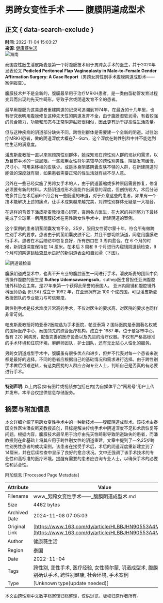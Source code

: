 # 男跨女变性手术 —— 腹膜阴道成型术

## 正文 { data-search-exclude }


**时间**: 2022-11-04 15:03:27  
**来源**: [健康薇生活](https://www.163.com/dy/media/T1653397782929.html)  
![海南](https://static.ws.126.net/163/f2e/dy_media/dy_media/static/images/ipLocation.f6d00eb.svg)

泰国变性医生潘皮斯麦是第一个将腹膜技术用于男跨女手术的医生，并于2020年发表论文 **Pedicled Peritoneal Flap Vaginoplasty in Male-to-Female Gender Affirmation Surgery: A Case Report**（男跨女跨性别手术腹膜阴道成形术——案例报告）。

腹膜技术并不是全新的，腹膜最早用于治疗MRKH患者，是一类由苗勒管发育过程变异而出现的先天性畸形，导致子宫或阴道发育不全的患者。

最早用腹膜为这类患者重建阴道的记录可追溯到1974年，在最近的十几年里，也有研究表明用腹膜修复这种先天性的阴道发育不全，由于腹膜湿软润滑，有着较强的愈合能力，功能和形态与正常阴道黏膜很相似，因此更有助于提高性生活质量。

但与这种疾病的阴道部分缺失不同，跨性别群体是需要建一个全新的阴道。过往治疗MRKH患者，做的阴道深度大概在7--9cm，这个深度在跨性别群中并不能达到性生活的满意度。

潘皮斯麦教授一直以来照顾跨性别群体，她深知现在跨性别人群的现状和需求，以及目前手术的一些局限。一些服用女性荷尔蒙较早的跨性别男性，阴茎发育缓慢，尺寸小，可用来移植的皮肤少。或是本身阴茎阴囊皮肤不够的人群，在新建阴道时能做的深度就有限，如果患者需要正常的性生活就有些不尽人意。

另外在一些已经实施了男跨女手术的人，由于阴道萎缩或多种原因需要修复，修复必须要有新的材料。大肠阴道成形术虽能作出满意的深度，但创伤较大，术后分泌物多并且在术后前6个月会有一些肠道的味道，对于介意这些的患者，如果有一个技术能解决上述的痛点，让手术成果越来越完美，对跨性别群体无疑是一大福音。

在这样的背景下潘皮斯麦教授潜心研究，咨询各方医生，在大家的共同努力下最终完成了全球第一例用腹膜技术在男性跨女性手术中，新建阴道的案例。

这个案例的患者阴茎阴囊发育不全，25岁，服用女性荷尔蒙十年，符合所有做跨性别手术的要求。患者由于阴茎阴囊皮肤不足，并且不想切除肠道，同意用腹膜进行手术。患者在术后随访中恢复良好，所有伤口在 3 周内愈合。在 6 个月的时候，新阴道深度保持在 14 厘米。在术后 3 周和 9 个月进行内窥镜阴道镜检查，9个月时的阴道镜检查显示良好的新阴道表面和自润滑（下图）。

![阴道镜检查](http://dingyue.ws.126.net/2022/11/06/y98u7wGyf2637UPGjMr1vxCCT47L4PEx0jdrpur18.jpg)

腹膜阴道成型术中，也离不开专业的腹腔医生一同进行手术。潘皮斯麦的团队中负责操作腹腔的医生是 **Suthep Udomsawaengsub**，suthep医生曾担任亚洲腹腔镜外科协会主席，是27年来第一个获得此荣誉的泰国人。 亚洲内窥镜和腹腔镜外科医师协会 (ELSA) 成立于 1992 年，在亚洲拥有近 100 个成员国。可见潘皮斯麦教授团队的专业能力与可信赖度。

跨性别手术是技术难度非常高的手术，不仅对医生的要求高，对医院的要求也同样非常苛刻。

帕皮斯麦教授将帕亚泰2医院选为手术医院，帕亚泰第 2 国际医院是泰国著名权威的国际医疗中心、泰国领先的综合医疗机构，成立于 1987 年，位于曼谷市中心，备有 220 间病房，配备完善的医疗设备以及先进的治疗仪器。不仅有严格高标准的手术环境和住院环境，麻醉师团队，护士团队，还有无比贴心人性化的服务。

男跨女阴道成型手术中，腹膜虽有很多优点和进步，但并不代表对每一个患者来说都是最好的选择，不同的患者应根据自己的基础情况和需求进行选择。由于跨性别手术做后很难逆转，有这类困扰的人群应咨询专业人士，判断自己是否真的有必要进行手术。

---

**特别声明**: 以上内容(如有图片或视频亦包括在内)为自媒体平台“网易号”用户上传并发布，本平台仅提供信息存储服务。

## 摘要与附加信息

<!-- tcd_abstract -->
本文详细介绍了男跨女变性手术中的一种新技术——腹膜阴道成型术。该技术由泰国变性医生潘皮斯麦教授首创，目标是解决传统手术中阴道深度不足和术后恢复等问题。根据内容，腹膜技术最早用于治疗由先天性畸形导致阴道缺失的患者，而潘教授则在此基础上将其应用于跨性别女性的阴道重建。文章中提到了一名25岁跨性别男性患者的成功案例，该患者在接受手术后，术后的阴道深度重新建立到了14厘米，并在后续检查中显示了良好的愈合状况。文中还强调了该手术技术的专业性和高标准的医疗环境，提醒有需要的患者应咨询专业人士，以确保手术的必要性和适合性。
<!-- tcd_abstract_end -->

附加信息 [Processed Page Metadata]

| Attribute       | Value                                  |
|-----------------|----------------------------------------|
| Filename        | www_男跨女变性手术——_腹膜阴道成型术.md                             |
| Size            | 4462 bytes                           |
| Archived Date   | 2024-11-08 07:05:03                             |
| Original Link   | [https://www.163.com/dy/article/HLBBJHN90553A4MK.html](https://www.163.com/dy/article/HLBBJHN90553A4MK.html)                       |
| Author          | 健康薇生活                               |
| Region          | 泰国                               |
| Date            | 2022-11-04                                 |
| Tags            | 跨性别, 变性手术, 医疗经验, 女性荷尔蒙, 阴道成型术, 腹膜技术, 性别确认手术, 跨性别健康, 社会环境, 手术案例                                 |
| Type            | [Unknown type(update needed)]                                 |
<!-- tcd_table_end -->

本文由跨性别中文数字档案馆归档整理，仅供浏览。版权归原作者所有。
